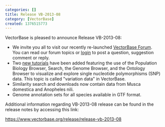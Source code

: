 ```yaml
---
categories: []
title: Release VB-2013-08
category: [VectorBase]
created: 1376515773
---
```

<p>VectorBase is pleased to announce Release VB-2013-08:<p>
<ul> <li>We invite you all to visit our recently re-launched <a href="">VectorBase Forum</a>. You can read our forum topics or <a href="https://www.vectorbase.org/user/register">login</a> to post a question, suggestion comment or reply. </li>
<li>Two <a href="https://www.vectorbase.org/tutorials">new tutorials</a> have been added featuring the use of the Population Biology Browser, Search, the Genome Browser, and the Ontology Browser to visualize and explore single nucleotide polymorphisms (SNP) data. This topic is called "variation data" in VectorBase.</li> <li>Similarity search and downloads now contain data from Musca domestica and Anopheles nili.</li> <li>Genome annotation sets for all species available in GTF format.</li></ul>

<p>Additional information regarding VB-2013-08 release can be found in the release notes by accessing this link:<p/> 

https://www.vectorbase.org/release/release-vb-2013-08

